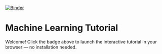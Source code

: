 [![Binder](https://mybinder.org/badge_logo.svg)](https://mybinder.org/v2/gh/laurenzam/ml_tutorial.git/HEAD?urlpath=%2Fdoc%2Ftree%2FTutorial_ML_AI4Physics_training_interactive.ipynb)

# Machine Learning Tutorial

Welcome! Click the badge above to launch the interactive tutorial in your browser — no installation needed.



